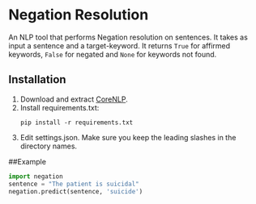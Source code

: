 # Negation Resolution

An NLP tool that performs Negation resolution on sentences. It takes as input a sentence and a target-keyword. It returns `True` for affirmed keywords, `False` for negated and `None` for keywords not found.

## Installation

1. Download and extract [CoreNLP](http://stanfordnlp.github.io/CoreNLP/#download). 
2. Install requirements.txt:
	```shell
	pip install -r requirements.txt
	```
3. Edit settings.json. Make sure you keep the leading slashes in the directory names.

##Example

```python
import negation
sentence = "The patient is suicidal"
negation.predict(sentence, 'suicide')
```


